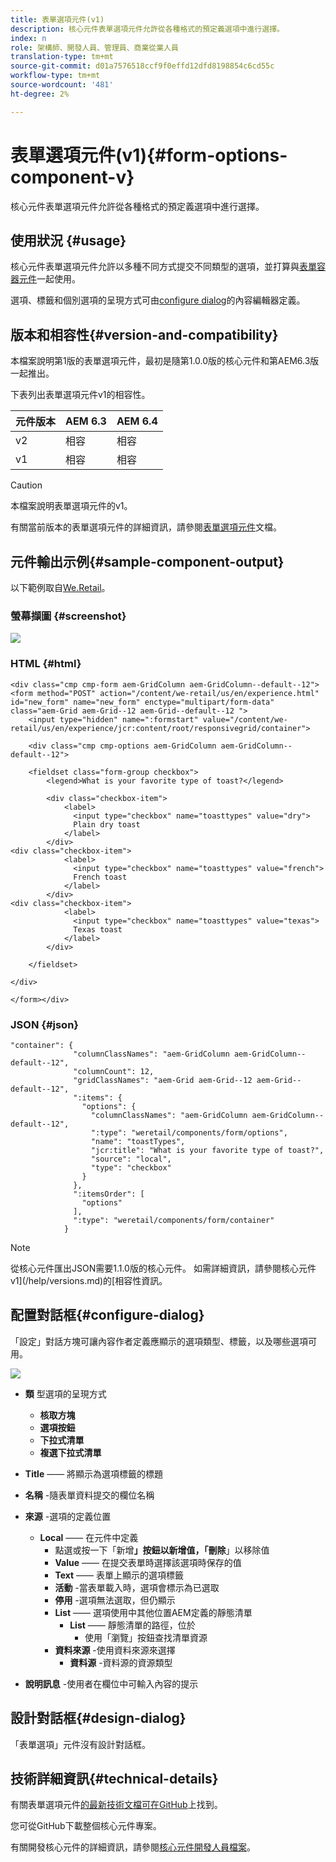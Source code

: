 ```yaml
---
title: 表單選項元件(v1)
description: 核心元件表單選項元件允許從各種格式的預定義選項中進行選擇。
index: n
role: 架構師、開發人員、管理員、商業從業人員
translation-type: tm+mt
source-git-commit: d01a7576518ccf9f0effd12dfd8198854c6cd55c
workflow-type: tm+mt
source-wordcount: '481'
ht-degree: 2%

---
```



# 表單選項元件(v1){#form-options-component-v}

核心元件表單選項元件允許從各種格式的預定義選項中進行選擇。

## 使用狀況 {#usage}

核心元件表單選項元件允許以多種不同方式提交不同類型的選項，並打算與[表單容器元件](form-container-v1.md)一起使用。

選項、標籤和個別選項的呈現方式可由[configure dialog](#configure-dialog)的內容編輯器定義。

## 版本和相容性{#version-and-compatibility}

本檔案說明第1版的表單選項元件，最初是隨第1.0.0版的核心元件和第AEM6.3版一起推出。

下表列出表單選項元件v1的相容性。

| 元件版本 | AEM 6.3 | AEM 6.4 |
|--- |--- |--- |
| v2 | 相容 | 相容 |
| v1 | 相容 | 相容 |

>[!CAUTION]
>
>本檔案說明表單選項元件的v1。
>
>有關當前版本的表單選項元件的詳細資訊，請參閱[表單選項元件](/help/components/forms/form-options.md)文檔。

## 元件輸出示例{#sample-component-output}

以下範例取自[We.Retail](https://helpx.adobe.com/experience-manager/6-4/sites/developing/using/we-retail.html)。

### 螢幕擷圖 {#screenshot}

![](/help/assets/chlimage_1-89.png)

### HTML {#html}

```
<div class="cmp cmp-form aem-GridColumn aem-GridColumn--default--12">
<form method="POST" action="/content/we-retail/us/en/experience.html" id="new_form" name="new_form" enctype="multipart/form-data" class="aem-Grid aem-Grid--12 aem-Grid--default--12 ">
    <input type="hidden" name=":formstart" value="/content/we-retail/us/en/experience/jcr:content/root/responsivegrid/container">
    
    <div class="cmp cmp-options aem-GridColumn aem-GridColumn--default--12">

    <fieldset class="form-group checkbox">
        <legend>What is your favorite type of toast?</legend>
        
        <div class="checkbox-item">
            <label>
              <input type="checkbox" name="toasttypes" value="dry">
              Plain dry toast
            </label>
        </div>
<div class="checkbox-item">
            <label>
              <input type="checkbox" name="toasttypes" value="french">
              French toast
            </label>
        </div>
<div class="checkbox-item">
            <label>
              <input type="checkbox" name="toasttypes" value="texas">
              Texas toast
            </label>
        </div>

    </fieldset>
    
</div>
    
</form></div>
```

### JSON {#json}

```
"container": {
              "columnClassNames": "aem-GridColumn aem-GridColumn--default--12",
              "columnCount": 12,
              "gridClassNames": "aem-Grid aem-Grid--12 aem-Grid--default--12",
              ":items": {
                "options": {
                  "columnClassNames": "aem-GridColumn aem-GridColumn--default--12",
                  ":type": "weretail/components/form/options",
                  "name": "toastTypes",
                  "jcr:title": "What is your favorite type of toast?",
                  "source": "local",
                  "type": "checkbox"
                }
              },
              ":itemsOrder": [
                "options"
              ],
              ":type": "weretail/components/form/container"
            }
```

>[!NOTE]
>
>從核心元件匯出JSON需要1.1.0版的核心元件。 如需詳細資訊，請參閱核心元件v1](/help/versions.md)的[相容性資訊。

## 配置對話框{#configure-dialog}

「設定」對話方塊可讓內容作者定義應顯示的選項類型、標籤，以及哪些選項可用。

![](/help/assets/chlimage_1-90.png)

* **類**
型選項的呈現方式

   * **核取方塊**
   * **選項按鈕**
   * **下拉式清單**
   * **複選下拉式清單**

* **Title**  —— 將顯示為選項標籤的標題
* **名稱** -隨表單資料提交的欄位名稱
* **來源** -選項的定義位置

   * **Local**  —— 在元件中定義
      * 點選或按一下「新增&#x200B;****」按鈕以新增值，「刪除&#x200B;****」以移除值
      * **Value**  —— 在提交表單時選擇該選項時保存的值
      * **Text**  —— 表單上顯示的選項標籤
      * **活動** -當表單載入時，選項會標示為已選取
      * **停用** -選項無法選取，但仍顯示
      * **List**  —— 選項使用中其他位置AEM定義的靜態清單
         * **List**  —— 靜態清單的路徑，位於
            * 使用「瀏覽」按鈕查找清單資源
      * **資料來源** -使用資料來源來選擇
         * **資料源** -資料源的資源類型
* **說明訊息** -使用者在欄位中可輸入內容的提示

## 設計對話框{#design-dialog}

「表單選項」元件沒有設計對話框。

## 技術詳細資訊{#technical-details}

有關表單選項元件[的最新技術文檔可在GitHub](https://github.com/adobe/aem-core-wcm-components/tree/master/content/src/content/jcr_root/apps/core/wcm/components/form/options/v1/options)上找到。

您可從GitHub下載整個核心元件專案。

有關開發核心元件的詳細資訊，請參閱[核心元件開發人員檔案](/help/developing/overview.md)。

